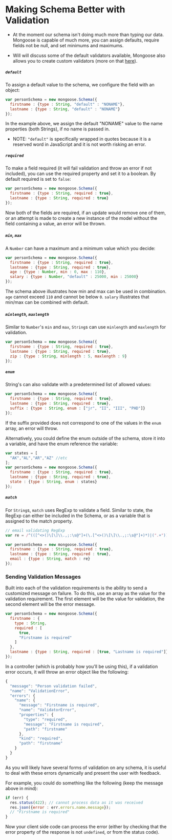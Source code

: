 # Making Schema Better with Validation
* At the moment our schema isn't doing much more than typing our data. Mongoose is capable of much more, you can assign defaults, require fields not be null, and set minimums and maximums.
  
* Will will discuss some of the default validators available, Mongoose also allows you to create custom validators (more on that [here][cust]).
  
##### `default`
To assign a default value to the schema, we configure the field with an object:
  
```javascript
var personSchema = new mongoose.Schema({
  firstname : {type : String, "default" : "NONAME"},
  lastname : {type : String, "default" : "NONAME"}
});
```
  
In the example above, we assign the default "NONAME" value to the name properties (both Strings), if no name is passed in.
  
* NOTE: `"default"` is specifically wrapped in quotes because it is a reserved word in JavaScript and it is not worth risking an error.
  
##### `required`
To make a field required (it will fail validation and throw an error if not included), you can use the required property and set it to a boolean. By default required is set to `false`:
  
```javascript
var personSchema = new mongoose.Schema({
  firstname : {type : String, required : true},
  lastname : {type : String, required : true}
});
```
  
Now both of the fields are required, if an update would remove one of them, or an attempt is made to create a new instance of the model without the field containing a value, an error will be thrown.
  
##### `min`, `max`
A `Number` can have a maximum and a minimum value which you decide:
  
```javascript
var personSchema = new mongoose.Schema({
  firstname : {type : String, required : true},
  lastname : {type : String, required : true},
  age : {type : Number, min : 0, max : 110},
  salary : {type : Number, "default" : 25000, min : 25000}
});
```
  
The schema above illustrates how min and max can be used in combination. `age` cannot exceed `110` and cannot be below `0`. `salary` illustrates that min/max can be combined with default.
  
##### `minlength`, `maxlength`
Similar to `Number`'s `min` and `max`, `String`s can use `minlength` and `maxlength` for validation.
  
```javascript
var personSchema = new mongoose.Schema({
  firstname : {type : String, required : true},
  lastname : {type : String, required : true},
  zip : {type : String, minlength : 5, maxlength : 9}
});
```
  
##### `enum`
String's can also validate with a predetermined list of allowed values:
  
```javascript
var personSchema = new mongoose.Schema({
  firstname : {type : String, required : true},
  lastname : {type : String, required : true},
  suffix : {type : String, enum : ["jr", "II", "III", "PHD"]}
});
```
  
If the suffix provided does not correspond to one of the values in the `enum` array, an error will throw.
  
Alternatively, you could define the enum outside of the schema, store it into a variable, and have the enum reference the variable:
  
```javascript
var states = [
  "AK","AL","AR","AZ" //etc
];
var personSchema = new mongoose.Schema({
  firstname : {type : String, required : true},
  lastname : {type : String, required : true},
  state : {type : String, enum : states}
});
```

##### `match`
For `String`s, `match` uses RegExp to validate a field. Similar to state, the RegExp can either be included in the Schema, or as a variable that is assigned to the match property.
  
```javascript
// email validating RegExp
var re = /^(([^<>()\[\]\\.,;:\s@"]+(\.[^<>()\[\]\\.,;:\s@"]+)*)|(".+"))@((\[[0-9]{1,3}\.[0-9]{1,3}\.[0-9]{1,3}\.[0-9]{1,3}])|(([a-zA-Z\-0-9]+\.)+[a-zA-Z]{2,}))$/;

var personSchema = new mongoose.Schema({
  firstname : {type : String, required : true},
  lastname : {type : String, required : true},
  email : {type : String, match : re}
});
```
  
### Sending Validation Messages
Built into each of the validation requirements is the ability to send a customized message on failure. To do this, use an array as the value for the validation requirement. The first element will be the value for validation, the second element will be the error message.
  
```javascript
var personSchema = new mongoose.Schema({
  firstname : {
    type : String, 
    required : [
      true, 
      "Firstname is required"
    ]
  },
  lastname : {type : String, required : [true, "Lastname is required"]}
});
```
  
In a controller (which is probably how you'll be using this), if a validation error occurs, it will throw an error object like the following:
  
```javascript
{
  "message": "Person validation failed",
  "name": "ValidationError",
  "errors": {
    "name": {
      "message": "Firstname is required",
      "name": "ValidatorError",
      "properties": {
        "type": "required",
        "message": "Firstname is required",
        "path": "firstname"
      },
      "kind": "required",
      "path": "firstname"
    }
  }
}
```
  
As you will likely have several forms of validation on any schema, it is useful to deal with these errors dynamically and present the user with feedback. 
  
For example, you could do something like the following (keep the message above in mind):
  
```javascript
if (err) {
  res.status(422); // cannot process data as it was received
  res.json({error : err.errors.name.message}); 
  // "Firstname is required"
}
```
  
Now your client side code can process the error (either by checking that the error property of the response is not `undefined`, or from the status code).

[cust]:http://mongoosejs.com/docs/validation.html